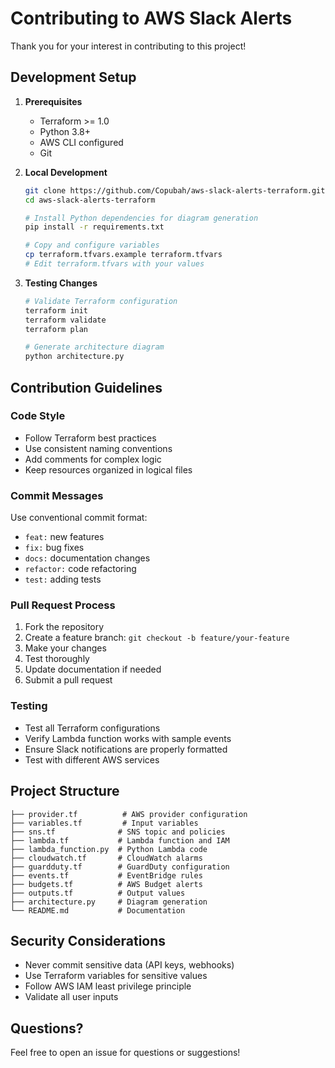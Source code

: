 # Contributing to AWS Slack Alerts

Thank you for your interest in contributing to this project!

## Development Setup

1. **Prerequisites**
   - Terraform >= 1.0
   - Python 3.8+
   - AWS CLI configured
   - Git

2. **Local Development**
   ```bash
   git clone https://github.com/Copubah/aws-slack-alerts-terraform.git
   cd aws-slack-alerts-terraform

   # Install Python dependencies for diagram generation
   pip install -r requirements.txt

   # Copy and configure variables
   cp terraform.tfvars.example terraform.tfvars
   # Edit terraform.tfvars with your values
   ```

3. **Testing Changes**
   ```bash
   # Validate Terraform configuration
   terraform init
   terraform validate
   terraform plan

   # Generate architecture diagram
   python architecture.py
   ```

## Contribution Guidelines

### Code Style
- Follow Terraform best practices
- Use consistent naming conventions
- Add comments for complex logic
- Keep resources organized in logical files

### Commit Messages
Use conventional commit format:
- `feat:` new features
- `fix:` bug fixes
- `docs:` documentation changes
- `refactor:` code refactoring
- `test:` adding tests

### Pull Request Process
1. Fork the repository
2. Create a feature branch: `git checkout -b feature/your-feature`
3. Make your changes
4. Test thoroughly
5. Update documentation if needed
6. Submit a pull request

### Testing
- Test all Terraform configurations
- Verify Lambda function works with sample events
- Ensure Slack notifications are properly formatted
- Test with different AWS services

## Project Structure

```
├── provider.tf          # AWS provider configuration
├── variables.tf         # Input variables
├── sns.tf              # SNS topic and policies
├── lambda.tf           # Lambda function and IAM
├── lambda_function.py  # Python Lambda code
├── cloudwatch.tf       # CloudWatch alarms
├── guardduty.tf        # GuardDuty configuration
├── events.tf           # EventBridge rules
├── budgets.tf          # AWS Budget alerts
├── outputs.tf          # Output values
├── architecture.py     # Diagram generation
└── README.md           # Documentation
```

## Security Considerations

- Never commit sensitive data (API keys, webhooks)
- Use Terraform variables for sensitive values
- Follow AWS IAM least privilege principle
- Validate all user inputs

## Questions?

Feel free to open an issue for questions or suggestions!